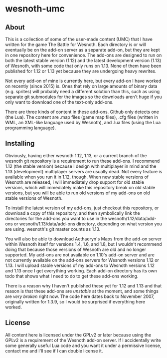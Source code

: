 wesnoth-umc
===========

About
-----

This is a collection of some of the user-made content (UMC) that I
have written for the game The Battle for Wesnoth. Each directory is or
will eventually be on the add-on server as a separate add-on, but they
are kept in one repository here for convenience. The add-ons are
designed to run on both the latest stable version (1.12) and the
latest development version (1.13) of Wesnoth, with some code that only
runs on 1.13. None of them have been published for 1.12 or 1.13 yet
because they are undergoing heavy rewrites.

Not every add-on of mine is currently here, but every add-on I have
worked on recently (since 2015) is. Ones that rely on large amounts of
binary data (e.g. sprites) will probably need a different solution
than this, such as using separate git submodules for the images so the
downloads aren't huge if you only want to download one of the
text-only add-ons.

There are three kinds of content in these add-ons. Github only detects
one (the Lua). The content are .map files (game map files), .cfg files
(written in WML, an XML-like language used by Wesnoth), and .lua files
(using the Lua programming language).

Installing
----------

Obviously, having either wesnoth 1.12, 1.13, or a current branch of
the wesnoth git repository is a requirement to run these add-ons. I
recommend 1.12 (the stable version) because I design with multiplayer
in mind and the 1.13 (development) multiplayer servers are usually
dead. Not every feature is available when you run it in 1.12,
though. When new stable versions of Wesnoth are released, I will
immediately drop support for old stable versions, which will
immediately make this repository break on old stable versions, but you
will be able to run old versions of my add-ons on old stable versions
of Wesnoth.

To install the latest version of my add-ons, just checkout this
repository, or download a copy of this repository, and then
symbolically link the directories for the add-ons you want to use in
the wesnoth/1.12/data/add-ons or wesnoth/1.13/data/add-ons directory,
depending on what version you are using. wesnoth's git master counts
as 1.13.

You will also be able to download Aethaeryn's Maps from the add-on
server within Wesnoth itself for versions 1.4, 1.6, and 1.8, but I
wouldn't recommend doing that because those versions of Wesnoth are
old and no longer supported. My add-ons are not available on 1.10's
add-on server and are not currently available on the add-ons servers
for Wesnoth versions 1.12 or 1.13. I will upload stable versions of my
add-ons to Wesnoth versions 1.12 and 1.13 once I get everything
working. Each add-on directory has its own todo that shows what I need
to do to get these add-ons working.

There is a reason why I haven't published these yet for 1.12 and 1.13
and that reason is that these add-ons are *unstable* at the moment,
and some things are *very broken* right now. The code here dates back
to November 2007, originally written for 1.3.9, so I would be
surprised if everything here worked.

License
-------

All content here is licensed under the GPLv2 or later because using
the GPLv2 is a requirement of the Wesnoth add-on server. If I
accidentally write some generally useful Lua code and you want it
under a permissive license, contact me and I'll see if I can double
license it.
